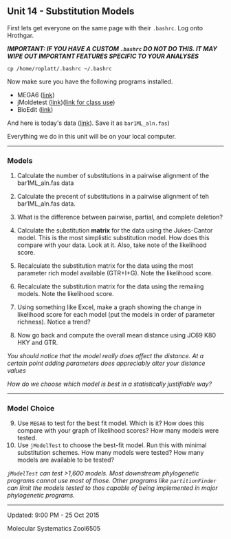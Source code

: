 ## Unit 14 - Substitution Models


First lets get everyone on the same page with their ```.bashrc```.  Log onto Hrothgar.

***IMPORTANT: IF YOU HAVE A CUSTOM ```.bashrc``` DO NOT DO THIS.  IT MAY WIPE OUT IMPORTANT FEATURES SPECIFIC TO YOUR ANALYSES***

``` 
cp /home/roplatt/.bashrc ~/.bashrc
```

Now make sure you have the following programs installed.
* MEGA6 ([link](http://www.megasoftware.net/megabeta.php))
* jMoldetest ([link](http://www.megasoftware.net/megabeta.php))([link for class use](https://www.dropbox.com/sh/kceo0u7371hawf9/AAAdLwV_hGzvju7kG0kDHkija?dl=0))
* BioEdit ([link](http://www.mbio.ncsu.edu/Bioedit/bioedit.html))

And here is today's data ([link](https://www.dropbox.com/s/ioca0lsyades5eg/bar1ML_aln.fas?dl=0)).  Save it as ```bar1ML_aln.fas```)

Everything we do in this unit will be on your local computer.
***********

### Models

1) Calculate the number of substitutions in a pairwise alignment of the bar1ML_aln.fas data

2) Calculate the precent of substitutions in a pairwise alignment of teh bar1ML_aln.fas data.

3) What is the difference between pairwise, partial, and complete deletion?

4) Calculate the substitution **matrix** for the data using the Jukes-Cantor model.  This is the most simplistic substitution model.  How does this compare with your data.  Look at it.  Also, take note of the likelihood score.

5) Recalculate the substitution matrix for the data using the most parameter rich model available (GTR+I+G).  Note the likelihood score.

5) Recalculate the substitution matrix for the data using the remaiing models.  Note the likelihood score.  

6) Using something like Excel, make a graph showing the change in likelihood score for each model (put the models in order of parameter richness).  Notice a trend?

7) Now go back and compute the overall mean distance using JC69 K80 HKY and GTR.  

*You should notice that the model really does affect the distance. At a certain point adding parameters does appreciably alter your distance values*

*How do we choose which model is best in a statistically justifiable way?*

 ***********   
### Model Choice    
 
 9) Use ```MEGA6``` to test for the best fit model. Which is it?  How does this compare with your graph of likelihood scores? How many models were tested.
 10) Use ```jModelTest``` to choose the best-fit model.  Run this with minimal substitution schemes.  How many models were tested?  How many models are available to be tested? 
 
 
 *```jModelTest``` can test >1,600 models.  Most downstream phylogenetic programs cannot use most of those. Other programs like ```partitionFinder``` can limit the models tested to thos capable of being implemented in major phylogenetic programs.*
 
*********** 
Updated: 9:00 PM - 25 Oct 2015

Molecular Systematics Zool6505
    
    
    
    
    
    
    
    
